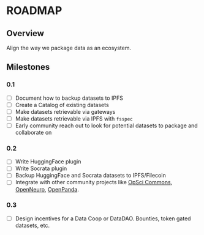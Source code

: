 # ROADMAP

## Overview

Align the way we package data as an ecosystem.

## Milestones

### 0.1

- [ ] Document how to backup datasets to IPFS
- [ ] Create a Catalog of existing datasets
- [ ] Make datasets retrievable via gateways
- [ ] Make datasets retrievable via IPFS with `fsspec`
- [ ] Early community reach out to look for potential datasets to package and collaborate on

### 0.2

- [ ] Write HuggingFace plugin
- [ ] Write Socrata plugin
- [ ] Backup HuggingFace and Socrata datasets to IPFS/Filecoin
- [ ] Integrate with other community projects like [OpSci Commons](https://commons.opsci.io/), [OpenNeuro](https://openneuro.org/), [OpenPanda](https://openpanda.io/).

### 0.3

- [ ] Design incentives for a Data Coop or DataDAO. Bounties, token gated datasets, etc.
